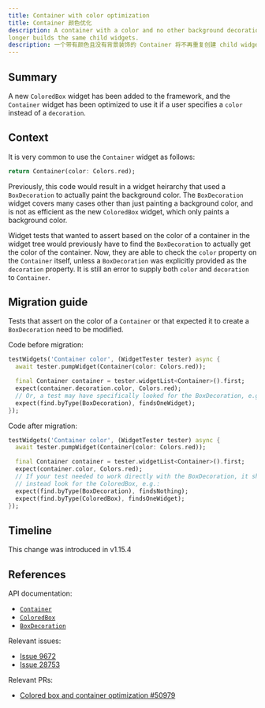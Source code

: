 ```yaml
---
title: Container with color optimization
title: Container 颜色优化
description: A container with a color and no other background decoration no
longer builds the same child widgets.
description: 一个带有颜色且没有背景装饰的 Container 将不再重复创建 child widget。
---
```


## Summary

A new `ColoredBox` widget has been added to the framework, and the `Container`
widget has been optimized to use it if a user specifies a `color` instead of a
`decoration`.

## Context

It is very common to use the `Container` widget as follows:

```dart
return Container(color: Colors.red);
```

Previously, this code would result in a widget heirarchy that used a
`BoxDecoration` to actually paint the background color. The `BoxDecoration`
widget covers many cases other than just painting a background color, and is
not as efficient as the new `ColoredBox` widget, which only paints a background
color.

Widget tests that wanted to assert based on the color of a container in the
widget tree would previously have to find the `BoxDecoration` to actually get
the color of the container. Now, they are able to check the `color` property
on the `Container` itself, unless a `BoxDecoration` was explicitly provided as
the `decoration` property. It is still an error to supply both `color` and
`decoration` to `Container`.

## Migration guide

Tests that assert on the color of a `Container` or that expected it to create a
`BoxDecoration` need to be modified.

Code before migration:

<!-- skip -->
```dart
testWidgets('Container color', (WidgetTester tester) async {
  await tester.pumpWidget(Container(color: Colors.red));

  final Container container = tester.widgetList<Container>().first;
  expect(container.decoration.color, Colors.red);
  // Or, a test may have specifically looked for the BoxDecoration, e.g.:
  expect(find.byType(BoxDecoration), findsOneWidget);
});
```

Code after migration:

<!-- skip -->
```dart
testWidgets('Container color', (WidgetTester tester) async {
  await tester.pumpWidget(Container(color: Colors.red));

  final Container container = tester.widgetList<Container>().first;
  expect(container.color, Colors.red);
  // If your test needed to work directly with the BoxDecoration, it should
  // instead look for the ColoredBox, e.g.:
  expect(find.byType(BoxDecoration), findsNothing);
  expect(find.byType(ColoredBox), findsOneWidget);
});
```

## Timeline

This change was introduced in v1.15.4

## References

API documentation:
* [`Container`][]
* [`ColoredBox`][]
* [`BoxDecoration`][]

Relevant issues:
* [Issue 9672][]
* [Issue 28753][]

Relevant PRs:
* [Colored box and container optimization #50979][]

[`Container`]: {{site.api}}/flutter/widgets/Container-class.html
[`ColoredBox`]: {{site.api}}/flutter/widgets/ColoredBox-class.html
[`BoxDecoration`]: {{site.api}}/flutter/painting/BoxDecoration-class.html
[Issue 9672]: {{site.github}}/flutter/flutter/issues/9672
[Issue 28753]: {{site.github}}/flutter/flutter/issues/28753
[Colored box and container optimization #50979]: {{site.github}}/flutter/flutter/pull/[link_to_actual_pr]
